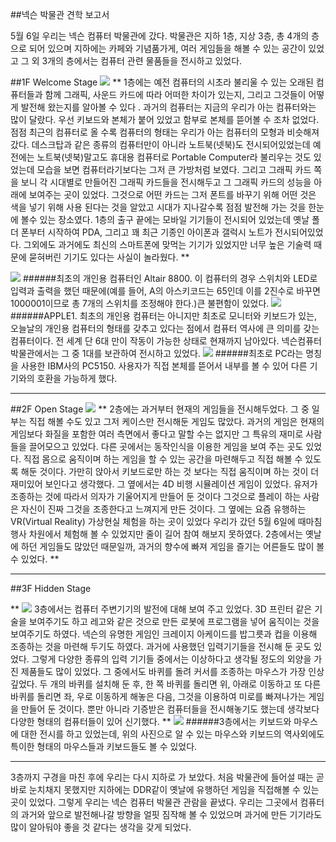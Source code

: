 ##넥슨 박물관 견학 보고서


5월 6일 우리는 넥슨 컴퓨터 박물관에 갔다.
박물관은 지하 1층, 지상 3층, 총 4개의 층으로 되어 있으며 지하에는 카페와 기념품가게, 여러 게임들을 해볼 수 있는 공간이 있었고 그 외 3개의 층에서는 컴퓨터 관련 물품들을 전시하고 있었다.



##1F Welcome Stage
![](http://blogfiles.naver.net/20160512_273/gus2065_1463045715550afRMQ_JPEG/1st_floor.jpg)
**
1층에는 예전 컴퓨터의 시초라 불리울 수 있는 오래된 컴퓨터들과 함께 그래픽, 사운드 카드에 따라 어떠한 차이가 있는지, 그리고 그것들이 어떻게 발전해 왔는지를 알아볼 수 있다 .
과거의 컴퓨터는 지금의 우리가 아는 컴퓨터와는 많이 달랐다. 우선 키보드와 본체가 붙어 있었고 함부로 본체를 뜯어볼 수 조차 없었다. 점점 최근의 컴퓨터로 올 수록 컴퓨터의 형태는 우리가 아는 컴퓨터의 모형과 비슷해져 갔다. 데스크탑과 같은 종류의 컴퓨터만이 아니라 노트북(넷북)도 전시되어있었는데 예전에는 노트북(넷북)말고도 휴대용 컴퓨터로 Portable Computer라 불리우는 것도 있었는데 모습을 보면 컴퓨터라기보다는 그저 큰 가방처럼 보였다. 그리고 그래픽 카드 쪽을 보니 각 시대별로 만들어진 그래픽 카드들을 전시해두고 그 그래픽 카드의 성능을 아래에 보여주는 곳이 있었다. 그것으로 어떤 카드는 그저 폰트를 바꾸기 위해 어떤 것은 색을 넣기 위해 사용 된다는 것을 알았고 시대가 지나갈수록 점점 발전해 가는 것을 한눈에 볼수 있는 장소였다. 
1층의 출구 끝에는 모바일 기기들이 전시되어 있었는데 옛날 폴더 폰부터 시작하여 PDA, 그리고 꽤 최근 기종인 아이폰과 갤럭시 노트가 전시되어있었다. 그외에도 과거에도 최신의 스마트폰에 맞먹는 기기가 있었지만 너무 높은 기술력 때문에 묻혀버린 기기도 있다는 사실이 놀라웠다. 
**

![](http://blogfiles.naver.net/20160512_236/gus2065_1463044502642px76n_JPEG/Altair8800.jpg)
######최초의 개인용 컴퓨터인 Altair 8800. 이 컴퓨터의 경우 스위치와 LED로 입력과 출력을 했던 때문에(예를 들어, A의 아스키코드는 65인데 이를 2진수로 바꾸면 1000001이므로 총 7개의 스위치를 조정해야 한다.)큰 불편함이 있었다. 
![](http://blogfiles.naver.net/20160512_298/gus2065_14630445029739UBqL_JPEG/Apple1.jpg)
######APPLE1. 최초의 개인용 컴퓨터는 아니지만 최초로 모니터와 키보드가 있는, 오늘날의 개인용 컴퓨터의 형태를 갖추고 있다는 점에서 컴퓨터 역사에 큰 의미를 갖는 컴퓨터이다. 전 세계 단 6대 만이 작동이 가능한 상태로 현재까지 남아있다. 넥슨컴퓨터박물관에서는 그 중 1대를 보관하여 전시하고 있었다.
![](http://blogfiles.naver.net/20160512_182/gus2065_1463044503896VXoUh_JPEG/PC.jpg)
######최초로 PC라는 명칭을 사용한 IBM사의 PC5150. 사용자가 직접 본체를 뜯어서 내부를 볼 수 있어 다른 기기와의 호환을 가능하게 했다.


* * *


##2F Open Stage
![](http://blogfiles.naver.net/20160512_259/gus2065_1463046233724deDtq_JPEG/2nd_floor.jpg)
**
2층에는 과거부터 현재의 게임들을 전시해두었다. 그 중 일부는 직접 해볼 수도 있고 그저 케이스만 전시해둔 게임도 많았다. 과거의 게임은 현재의 게임보다 화질을 포함한 여러 측면에서 좋다고 말할 수는 없지만 그 특유의 재미로 사람들을 끌어모으고 있었다. 
다른 곳에서는 동작인식을 이용한 게임을 보여 주는 곳도 있었다. 직접 몸으로 움직이며 하는 게임을 할 수 있는 공간을 마련해두고 직접 해볼 수 있도록 해둔 것이다. 가만히 앉아서 키보드로만 하는 것 보다는 직접 움직이며 하는 것이 더 재미있어 보인다고 생각했다. 
그 옆에서는 4D 비행 시뮬레이션 게임이 있었다. 유저가 조종하는 것에 따라서 의자가 기울어지게 만들어 둔 것이다 그것으로 플레이 하는 사람은 자신이 진짜 그것을 조종한다고 느껴지게 만든 것이다. 
그 옆에는 요즘 유행하는 VR(Virtual Reality) 가상현실 체험을 하는 곳이 있었다 우리가 갔던 5월 6일에 때마침 행사 차원에서 체험해 볼 수 있었지만 줄이 길어 참여 해보지 못하였다. 
2층에서는 옛날에 하던 게임들도 많았던 때문일까, 과거의 향수에 빠져 게임을 즐기는 어른들도 많이 볼 수 있었다.
**

* * *
##3F Hidden Stage

**
![](http://blogfiles.naver.net/20160512_82/gus2065_14630483166809wJAe_JPEG/3rd_floor.jpg)
3층에서는 컴퓨터 주변기기의 발전에 대해 보여 주고 있었다. 3D 프린터 같은 기술을 보여주기도 하고 레고와 같은 것으로 만든 로봇에 프로그램을 넣어 움직이는 것을 보여주기도 하였다.
넥슨의 유명한 게임인 크레이지 아케이드를 밥그릇과 컵을 이용해 조종하는 것을 마련해 두기도 하였다. 과거에 사용했던 입력기기들을 전시해 둔 곳도 있었다. 그렇게 다양한 종류의 입력 기기들 중에서는 이상하다고 생각될 정도의 외양을 가진 제품들도 많이 있었다. 그 중에서도 바퀴를 돌려 커서를 조종하는 마우스가 가장 인상깊었다. 두 개의 바퀴를 설치해 둔 후, 한 쪽 바퀴를 돌리면 위, 아래로 이동하고 또 다른 바퀴를 돌리면 좌, 우로 이동하게 해놓은 다음, 그것을 이용하여 미로를 빠져나가는 게임을 만들어 둔 것이다. 뿐만 아니라 기증받은 컴퓨터들을 전시해놓기도 했는데 생각보다 다양한 형태의 컴퓨터들이 있어 신기했다. 
**
![](http://blogfiles.naver.net/20160512_258/gus2065_1463048345309SfNbR_JPEG/Mouse.jpg)
######3층에서는 키보드와 마우스에 대한 전시를 하고 있었는데, 위의 사진으로 알 수 있는 마우스와 키보드의 역사외에도 특이한 형태의 마우스들과 키보드들도 볼 수 있었다.


* * *

3층까지 구경을 마친 후에 우리는 다시 지하로 가 보았다. 처음 박물관에 들어설 때는 곧바로 눈치채지 못했지만 지하에는 DDR같이 옛날에 유행하던 게임을 직접해볼 수 있는 곳이 있었다. 그렇게 우리는 넥슨 컴퓨터 박물관 관람을 끝냈다. 
우리는 그곳에서 컴퓨터의 과거와 앞으로 발전해나갈 방향을 얼핏 짐작해 볼 수 있었으며 과거에 만든 기기라도 많이 알아둬야 좋을 것 같다는 생각을 갖게 되었다.
